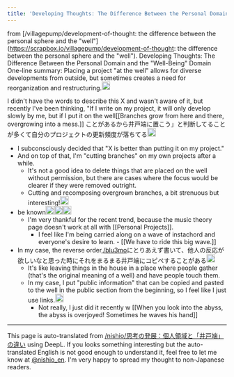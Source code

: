 ```yaml
---
title: 'Developing Thoughts: The Difference Between the Personal Domain and the "Well-Being" Domain'
---
```


from [/villagepump/development-of-thought: the difference between the personal sphere and the "well"](https://scrapbox.io/villagepump/development-of-thought: the difference between the personal sphere and the "well").
Developing Thoughts: The Difference Between the Personal Domain and the "Well-Being" Domain
One-line summary: Placing a project "at the well" allows for diverse developments from outside, but sometimes creates a need for reorganization and restructuring.<img src='https://scrapbox.io/api/pages/villagepump/gpt-4/icon' alt='/villagepump/gpt-4.icon' height="19.5"/>

I didn't have the words to describe this X and wasn't aware of it, but recently I've been thinking, "If I write on my project, it will only develop slowly by me, but if I put it on the well[[Branches grow from here and there, overgrowing into a mess.]] ことがあるから井戸端に置こう」と判断してることが多くて自分のプロジェクトの更新頻度が落ちてる<img src='https://scrapbox.io/api/pages/villagepump/nishio/icon' alt='/villagepump/nishio.icon' height="19.5"/>
- I subconsciously decided that "X is better than putting it on my project."
- And on top of that, I'm "cutting branches" on my own projects after a while.
    - It's not a good idea to delete things that are placed on the well without permission, but there are cases where the focus would be clearer if they were removed outright.
    - Cutting and recomposing overgrown branches, a bit strenuous but interesting!<img src='https://scrapbox.io/api/pages/villagepump/yosider/icon' alt='/villagepump/yosider.icon' height="19.5"/>
- be known<img src='https://scrapbox.io/api/pages/villagepump/teyoda7/icon' alt='/villagepump/teyoda7.icon' height="19.5"/><img src='https://scrapbox.io/api/pages/villagepump/基素/icon' alt='/villagepump/基素.icon' height="19.5"/><img src='https://scrapbox.io/api/pages/villagepump/takker/icon' alt='/villagepump/takker.icon' height="19.5"/>
    - I'm very thankful for the recent trend, because the music theory page doesn't work at all with [[Personal Projects]].
        - I feel like I'm being carried along on a wave of instachord and everyone's desire to learn.
                - [[We have to ride this big wave.]]
- In my case, the reverse order,[/blu3mo](https://scrapbox.io/blu3mo)にとりあえず書いて、他人の反応が欲しいなと思った時にそれをまるまる井戸端にコピペすることがある<img src='https://scrapbox.io/api/pages/villagepump/blu3mo/icon' alt='/villagepump/blu3mo.icon' height="19.5"/>
    - It's like leaving things in the house in a place where people gather (that's the original meaning of a well) and have people touch them.
    - In my case, I put "public information" that can be copied and pasted to the well in the public section from the beginning, so I feel like I just use links.<img src='https://scrapbox.io/api/pages/villagepump/nishio/icon' alt='/villagepump/nishio.icon' height="19.5"/>
        - Not really, I just did it recently w [[When you look into the abyss, the abyss is overjoyed! Sometimes he waves his hand]]
---
This page is auto-translated from [/nishio/思考の発展：個人領域と「井戸端」の違い](https://scrapbox.io/nishio/思考の発展：個人領域と「井戸端」の違い) using DeepL. If you looks something interesting but the auto-translated English is not good enough to understand it, feel free to let me know at [@nishio_en](https://twitter.com/nishio_en). I'm very happy to spread my thought to non-Japanese readers.